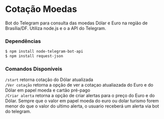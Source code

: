 # Cotação Moedas
Bot do Telegram para consulta das moedas Dólar e Euro na região de Brasília/DF. Utiliza node.js e o a API do Telegram.

### Dependências
```sh
$ npm install node-telegram-bot-api
$ npm install request-json
```

### Comandos Disponíveis

`/start` retorna cotação do Dólar atualizada<br />
`/Ver cotação` retorna a opção de ver a cotaçao atualiazada do Euro e do Dólar em papel moeda e cartão pré-pago<br />
`/Criar alerta` retorna a opção de criar alertas para o preço do Euro e do Dólar. Sempre que o valor em papel moeda do euro ou dolar turismo forem menor do que o valor do ultimo alerta, o usuario receberá um alerta via bot do telegram.<br />
